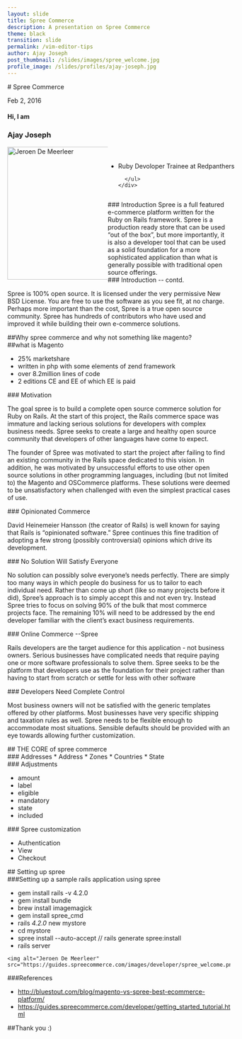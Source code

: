 ```yaml
---
layout: slide
title: Spree Commerce
description: A presentation on Spree Commerce
theme: black
transition: slide
permalink: /vim-editor-tips
author: Ajay Joseph
post_thumbnail: /slides/images/spree_welcome.jpg
profile_image: /slides/profiles/ajay-joseph.jpg
---
```


<section data-markdown>
# Spree Commerce

Feb 2, 2016
</section>

<!-- Just to show that markdown and html can be mixed -->
<section>
  <h4>Hi, I am</h4>
  <h3>Ajay Joseph</h3>
  <div style="width:150%;">
    <div style="float:left; width:30%;">
      <img alt="Jeroen De Meerleer" src="https://scontent-hkg3-1.xx.fbcdn.net/hphotos-frc3/v/t1.0-9/945390_3255807009318_1975357127_n.jpg?oh=1cbfba3bef55ba6fa91cb048a4808622&oe=5747C14D" style="float: left; width:300px; height:300px;">
    </div>
    <div style="float:right; width:70%;">
      <ul style="float: left; padding-top: 4%;">
          <li>Ruby Devoloper Trainee at Redpanthers</li>

      </ul>
    </div>
  </div>

</section>

<section data-markdown>
### Introduction
Spree is a full featured e-commerce platform written for the Ruby on Rails framework. Spree is a production ready store that can be used “out of the box”, but more importantly, it is also a developer tool that can be used as a solid foundation for a more sophisticated application than what is generally possible with traditional open source offerings.

</section>

<section data-markdown>
### Introduction -- contd.

Spree is 100% open source. It is licensed under the very permissive New BSD License. You are free to use the software as you see fit, at no charge. Perhaps more important than the cost, Spree is a true open source community. Spree has hundreds of contributors who have used and improved it while building their own e-commerce solutions.

</section>

<section data-markdown>
  ##Why spree commerce and why not something like magento?

</section>

<section data-markdown>
##what is Magento

* 25% marketshare
* written in php with some elements of zend framework
* over 8.2million lines of code
* 2 editions CE and EE of which EE is paid

</section>

<section data-markdown>
### Motivation

The goal spree is to build a complete open source commerce solution for Ruby on Rails. At the start of this project, the Rails commerce space was immature and lacking serious solutions for developers with complex business needs. Spree seeks to create a large and healthy open source community that developers of other languages have come to expect.
</section>

<section data-markdown>

The founder of Spree was motivated to start the project after failing to find an existing community in the Rails space dedicated to this vision. In addition, he was motivated by unsuccessful efforts to use other open source solutions in other programming languages, including (but not limited to) the Magento and OSCommerce platforms. These solutions were deemed to be unsatisfactory when challenged with even the simplest practical cases of use.
</section>

<section data-markdown>
###  Opinionated Commerce

David Heinemeier Hansson (the creator of Rails) is well known for saying that Rails is “opinionated software.” Spree continues this fine tradition of adopting a few strong (possibly controversial) opinions which drive its development.


</section>

<section data-markdown>
### No Solution Will Satisfy Everyone

No solution can possibly solve everyone’s needs perfectly. There are simply too many ways in which people do business for us to tailor to each individual need. Rather than come up short (like so many projects before it did), Spree’s approach is to simply accept this and not even try. Instead Spree tries to focus on solving 90% of the bulk that most commerce projects face. The remaining 10% will need to be addressed by the end developer familiar with the client’s exact business requirements.

</section>

<section data-markdown>
### Online Commerce --Spree

Rails developers are the target audience for this application - not business owners. Serious businesses have complicated needs that require paying one or more software professionals to solve them. Spree seeks to be the platform that developers use as the foundation for their project rather than having to start from scratch or settle for less with other software
</section>

<section data-markdown>
### Developers Need Complete Control

 Most business owners will not be satisfied with the generic templates offered by other platforms. Most businesses have very specific shipping and taxation rules as well. Spree needs to be flexible enough to accommodate most situations. Sensible defaults should be provided with an eye towards allowing further customization.

</section>


<section data-markdown>
## THE CORE of spree commerce

</section>

<section data-markdown>
### Addresses
* Address
* Zones
* Countries
* State

</section>

<section data-markdown>
### Adjustments

* amount
* label
* eligible
* mandatory
* state
* included

</section>

<section data-markdown>
### Spree customization

* Authentication
* View
* Checkout

</section>

<section data-markdown>
## Setting up spree

</section>

<section data-markdown>
  ###Setting up a sample rails application using spree

  * gem install rails -v 4.2.0
  * gem install bundle
  * brew install imagemagick
  * gem install spree_cmd
  * rails _4.2.0_ new mystore
  * cd mystore
  * spree install --auto-accept // rails generate spree:install
  * rails server

</section>


<section>

    <img alt="Jeroen De Meerleer" src="https://guides.spreecommerce.com/images/developer/spree_welcome.png">

</section>

<section data-markdown>
###References

* http://bluestout.com/blog/magento-vs-spree-best-ecommerce-platform/
* https://guides.spreecommerce.com/developer/getting_started_tutorial.html

</section>

<section data-markdown>

##Thank you :)

</section>
